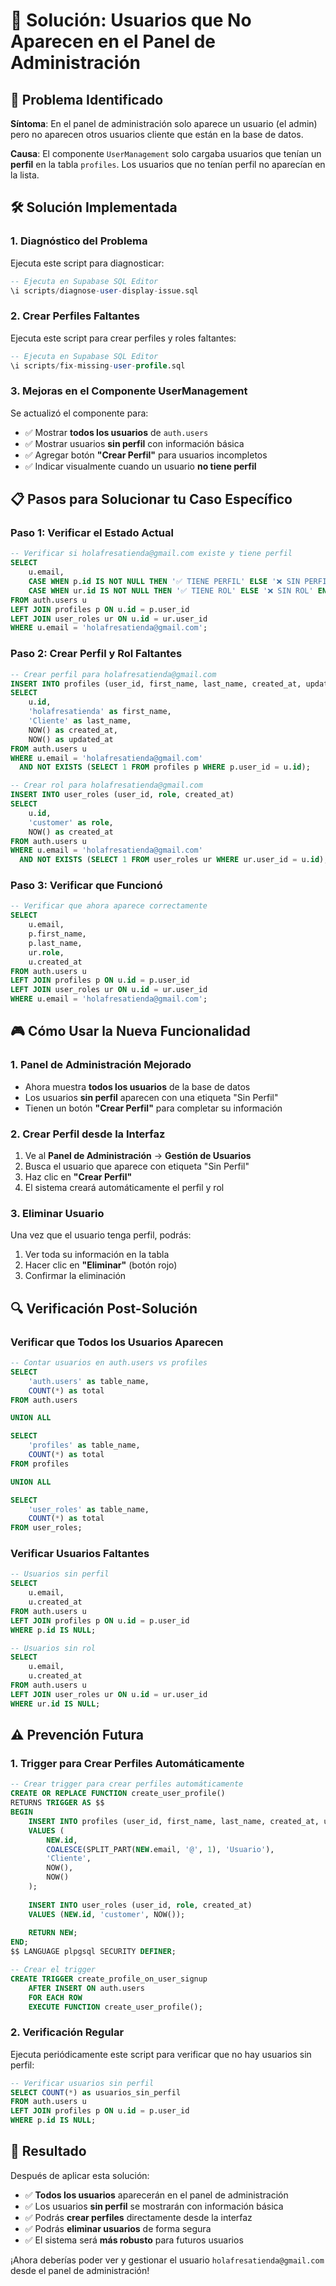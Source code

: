 # 🔧 Solución: Usuarios que No Aparecen en el Panel de Administración

## 🎯 Problema Identificado

**Síntoma**: En el panel de administración solo aparece un usuario (el admin) pero no aparecen otros usuarios cliente que están en la base de datos.

**Causa**: El componente `UserManagement` solo cargaba usuarios que tenían un **perfil** en la tabla `profiles`. Los usuarios que no tenían perfil no aparecían en la lista.

## 🛠️ Solución Implementada

### 1. **Diagnóstico del Problema**

Ejecuta este script para diagnosticar:
```sql
-- Ejecuta en Supabase SQL Editor
\i scripts/diagnose-user-display-issue.sql
```

### 2. **Crear Perfiles Faltantes**

Ejecuta este script para crear perfiles y roles faltantes:
```sql
-- Ejecuta en Supabase SQL Editor
\i scripts/fix-missing-user-profile.sql
```

### 3. **Mejoras en el Componente UserManagement**

Se actualizó el componente para:
- ✅ Mostrar **todos los usuarios** de `auth.users`
- ✅ Mostrar usuarios **sin perfil** con información básica
- ✅ Agregar botón **"Crear Perfil"** para usuarios incompletos
- ✅ Indicar visualmente cuando un usuario **no tiene perfil**

## 📋 Pasos para Solucionar tu Caso Específico

### Paso 1: Verificar el Estado Actual
```sql
-- Verificar si holafresatienda@gmail.com existe y tiene perfil
SELECT 
    u.email,
    CASE WHEN p.id IS NOT NULL THEN '✅ TIENE PERFIL' ELSE '❌ SIN PERFIL' END as perfil_status,
    CASE WHEN ur.id IS NOT NULL THEN '✅ TIENE ROL' ELSE '❌ SIN ROL' END as rol_status
FROM auth.users u
LEFT JOIN profiles p ON u.id = p.user_id
LEFT JOIN user_roles ur ON u.id = ur.user_id
WHERE u.email = 'holafresatienda@gmail.com';
```

### Paso 2: Crear Perfil y Rol Faltantes
```sql
-- Crear perfil para holafresatienda@gmail.com
INSERT INTO profiles (user_id, first_name, last_name, created_at, updated_at)
SELECT 
    u.id,
    'holafresatienda' as first_name,
    'Cliente' as last_name,
    NOW() as created_at,
    NOW() as updated_at
FROM auth.users u
WHERE u.email = 'holafresatienda@gmail.com'
  AND NOT EXISTS (SELECT 1 FROM profiles p WHERE p.user_id = u.id);

-- Crear rol para holafresatienda@gmail.com
INSERT INTO user_roles (user_id, role, created_at)
SELECT 
    u.id,
    'customer' as role,
    NOW() as created_at
FROM auth.users u
WHERE u.email = 'holafresatienda@gmail.com'
  AND NOT EXISTS (SELECT 1 FROM user_roles ur WHERE ur.user_id = u.id);
```

### Paso 3: Verificar que Funcionó
```sql
-- Verificar que ahora aparece correctamente
SELECT 
    u.email,
    p.first_name,
    p.last_name,
    ur.role,
    u.created_at
FROM auth.users u
LEFT JOIN profiles p ON u.id = p.user_id
LEFT JOIN user_roles ur ON u.id = ur.user_id
WHERE u.email = 'holafresatienda@gmail.com';
```

## 🎮 Cómo Usar la Nueva Funcionalidad

### 1. **Panel de Administración Mejorado**
- Ahora muestra **todos los usuarios** de la base de datos
- Los usuarios **sin perfil** aparecen con una etiqueta "Sin Perfil"
- Tienen un botón **"Crear Perfil"** para completar su información

### 2. **Crear Perfil desde la Interfaz**
1. Ve al **Panel de Administración** → **Gestión de Usuarios**
2. Busca el usuario que aparece con etiqueta "Sin Perfil"
3. Haz clic en **"Crear Perfil"**
4. El sistema creará automáticamente el perfil y rol

### 3. **Eliminar Usuario**
Una vez que el usuario tenga perfil, podrás:
1. Ver toda su información en la tabla
2. Hacer clic en **"Eliminar"** (botón rojo)
3. Confirmar la eliminación

## 🔍 Verificación Post-Solución

### Verificar que Todos los Usuarios Aparecen
```sql
-- Contar usuarios en auth.users vs profiles
SELECT 
    'auth.users' as table_name,
    COUNT(*) as total
FROM auth.users

UNION ALL

SELECT 
    'profiles' as table_name,
    COUNT(*) as total
FROM profiles

UNION ALL

SELECT 
    'user_roles' as table_name,
    COUNT(*) as total
FROM user_roles;
```

### Verificar Usuarios Faltantes
```sql
-- Usuarios sin perfil
SELECT 
    u.email,
    u.created_at
FROM auth.users u
LEFT JOIN profiles p ON u.id = p.user_id
WHERE p.id IS NULL;

-- Usuarios sin rol
SELECT 
    u.email,
    u.created_at
FROM auth.users u
LEFT JOIN user_roles ur ON u.id = ur.user_id
WHERE ur.id IS NULL;
```

## ⚠️ Prevención Futura

### 1. **Trigger para Crear Perfiles Automáticamente**
```sql
-- Crear trigger para crear perfiles automáticamente
CREATE OR REPLACE FUNCTION create_user_profile()
RETURNS TRIGGER AS $$
BEGIN
    INSERT INTO profiles (user_id, first_name, last_name, created_at, updated_at)
    VALUES (
        NEW.id,
        COALESCE(SPLIT_PART(NEW.email, '@', 1), 'Usuario'),
        'Cliente',
        NOW(),
        NOW()
    );
    
    INSERT INTO user_roles (user_id, role, created_at)
    VALUES (NEW.id, 'customer', NOW());
    
    RETURN NEW;
END;
$$ LANGUAGE plpgsql SECURITY DEFINER;

-- Crear el trigger
CREATE TRIGGER create_profile_on_user_signup
    AFTER INSERT ON auth.users
    FOR EACH ROW
    EXECUTE FUNCTION create_user_profile();
```

### 2. **Verificación Regular**
Ejecuta periódicamente este script para verificar que no hay usuarios sin perfil:
```sql
-- Verificar usuarios sin perfil
SELECT COUNT(*) as usuarios_sin_perfil
FROM auth.users u
LEFT JOIN profiles p ON u.id = p.user_id
WHERE p.id IS NULL;
```

## 🎉 Resultado

Después de aplicar esta solución:
- ✅ **Todos los usuarios** aparecerán en el panel de administración
- ✅ Los usuarios **sin perfil** se mostrarán con información básica
- ✅ Podrás **crear perfiles** directamente desde la interfaz
- ✅ Podrás **eliminar usuarios** de forma segura
- ✅ El sistema será **más robusto** para futuros usuarios

¡Ahora deberías poder ver y gestionar el usuario `holafresatienda@gmail.com` desde el panel de administración! 